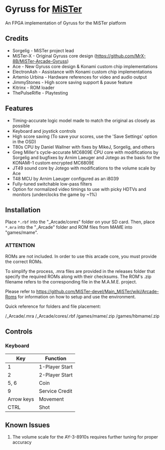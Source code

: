# Gyruss for [MiSTer](https://github.com/MiSTer-devel/Main_MiSTer/wiki)
An FPGA implementation of Gyruss for the MiSTer platform

## Credits
- Sorgelig - MiSTer project lead
- MiSTer-X - Original Gyruss core design (https://github.com/MrX-8B/MiSTer-Arcade-Gyruss)
- Ace - New Gyruss core design & Konami custom chip implementations
- ElectronAsh - Assistance with Konami custom chip implementations
- Artemio Urbina - Hardware references for video and audio output
- JimmyStones - High score saving support & pause feature
- Kitrinx - ROM loader
- ThePulseRifle - Playtesting

## Features
- Timing-accurate logic model made to match the original as closely as possible
- Keyboard and joystick controls
- High score saving (To save your scores, use the 'Save Settings' option in the OSD)
- T80s CPU by Daniel Wallner with fixes by MikeJ, Sorgelig, and others
- Greg Miller's cycle-accurate MC6809E CPU core with modifications by Sorgelig and bugfixes by Arnim Laeuger and Jotego as the basis for the KONAMI-1 custom encrypted MC6809E
- JT49 sound core by Jotego with modifications to the volume scale by Ace
- T48 MCU by Arnim Laeuger configured as an i8039
- Fully-tuned switchable low-pass filters
- Option for normalized video timings to use with picky HDTVs and monitors (underclocks the game by ~1%)

## Installation
Place `*.rbf` into the "_Arcade/cores" folder on your SD card.  Then, place `*.mra` into the "_Arcade" folder and ROM files from MAME into "games/mame".

### ****ATTENTION****
ROMs are not included. In order to use this arcade core, you must provide the correct ROMs.

To simplify the process, .mra files are provided in the releases folder that specify the required ROMs along with their checksums.  The ROM's .zip filename refers to the corresponding file in the M.A.M.E. project.

Please refer to https://github.com/MiSTer-devel/Main_MiSTer/wiki/Arcade-Roms for information on how to setup and use the environment.

Quick reference for folders and file placement:

/_Arcade/<game name>.mra
/_Arcade/cores/<game rbf>.rbf
/games/mame/<mame rom>.zip
/games/hbmame/<hbmame rom>.zip

## Controls
### Keyboard
| Key | Function |
| --- | --- |
| 1 | 1-Player Start |
| 2 | 2-Player Start |
| 5, 6 | Coin |
| 9 | Service Credit |
| Arrow keys | Movement |
| CTRL | Shot |

## Known Issues
1) The volume scale for the AY-3-8910s requires further tuning for proper accuracy
